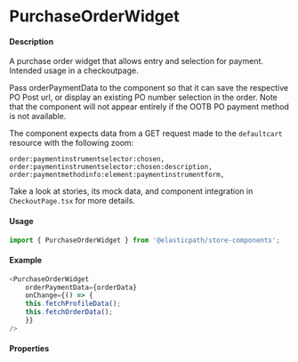 # PurchaseOrderWidget

#### Description

A purchase order widget that allows entry and selection for payment.  Intended usage in a checkoutpage.

Pass orderPaymentData to the component so that it can save the respective PO Post url, or display an existing PO number selection in the order.  Note that the component will not appear entirely if the OOTB PO payment method is not available.

The component expects data from a GET request made to the `defaultcart` resource with the following zoom:

```
order:paymentinstrumentselector:chosen,
order:paymentinstrumentselector:chosen:description,
order:paymentmethodinfo:element:paymentinstrumentform,
```

Take a look at stories, its mock data, and component integration in `CheckoutPage.tsx` for more details.

#### Usage

```js
import { PurchaseOrderWidget } from '@elasticpath/store-components';
```

#### Example

```js
<PurchaseOrderWidget
    orderPaymentData={orderData}
    onChange={() => {
    this.fetchProfileData();
    this.fetchOrderData();
    }}
/>
```

#### Properties

<!-- PROPS -->
